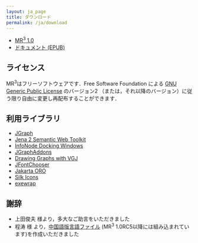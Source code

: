 ```yaml
---
layout: ja_page
title: ダウンロード
permalink: /ja/download
---
```


* <a href="https://sourceforge.net/projects/mr3/files/MR_3/MR3_1.0/">MR<sup>3</sup> 1.0</a>
* [ドキュメント (EPUB)](http://readthedocs.org/projects/mrcube-ja/downloads/epub/latest/)

## ライセンス
MR<sup>3</sup>はフリーソフトウェアです．Free Software Foundation による [GNU Generic Public License](http://www.gnu.org/copyleft/gpl.html) のバージョン2 （または，それ以降のバージョン）に従う限り自由に変更し再配布することができます．

## 利用ライブラリ
* [JGraph](http://www.jgraph.com/)
* [Jena 2 Semantic Web Toolkit](http://jena.sourceforge.net/)
* [InfoNode Docking Windows](http://www.infonode.net/index.html?idw)
* [JGraphAddons](http://www.jgraph.com/)
* [Drawing Graphs with VGJ](http://www.eng.auburn.edu/department/cse/research/graph_drawing/graph_drawing.html)
* [JFontChooser](http://jfontchooser.sourceforge.jp/)
* [Jakarta ORO](http://attic.apache.org/projects/jakarta-oro.html)
* [Silk Icons](http://www.famfamfam.com/)
* [exewrap](http://exewrap.sourceforge.jp/)

## 謝辞
* 上田俊夫 様より，多大なご助言をいただきました
* 程涛 様 より，[中国語版言語ファイル](https://github.com/mr-3/MR3/blob/master/src/main/java/net/sourceforge/mr3/resources/MR3_zh.properties) (MR<sup>3</sup> 1.0RC5以降には組み込まれています)を作成いただきました
